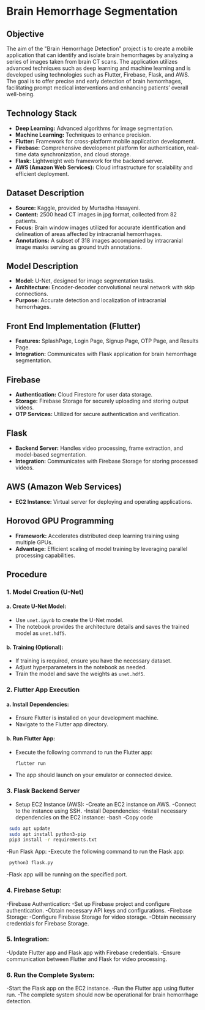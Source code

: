 # Brain Hemorrhage Segmentation 

## Objective
The aim of the "Brain Hemorrhage Detection" project is to create a mobile application that can identify and isolate brain hemorrhages by analyzing a series of images taken from brain CT scans. The application utilizes advanced techniques such as deep learning and machine learning and is developed using technologies such as Flutter, Firebase, Flask, and AWS. The goal is to offer precise and early detection of brain hemorrhages, facilitating prompt medical interventions and enhancing patients’ overall well-being.

## Technology Stack
- **Deep Learning:** Advanced algorithms for image segmentation.
- **Machine Learning:** Techniques to enhance precision.
- **Flutter:** Framework for cross-platform mobile application development.
- **Firebase:** Comprehensive development platform for authentication, real-time data synchronization, and cloud storage.
- **Flask:** Lightweight web framework for the backend server.
- **AWS (Amazon Web Services):** Cloud infrastructure for scalability and efficient deployment.

## Dataset Description
- **Source:** Kaggle, provided by Murtadha Hssayeni.
- **Content:** 2500 head CT images in jpg format, collected from 82 patients.
- **Focus:** Brain window images utilized for accurate identification and delineation of areas affected by intracranial hemorrhages.
- **Annotations:** A subset of 318 images accompanied by intracranial image masks serving as ground truth annotations.

## Model Description
- **Model:** U-Net, designed for image segmentation tasks.
- **Architecture:** Encoder-decoder convolutional neural network with skip connections.
- **Purpose:** Accurate detection and localization of intracranial hemorrhages.

## Front End Implementation (Flutter)
- **Features:** SplashPage, Login Page, Signup Page, OTP Page, and Results Page.
- **Integration:** Communicates with Flask application for brain hemorrhage segmentation.

## Firebase
- **Authentication:** Cloud Firestore for user data storage.
- **Storage:** Firebase Storage for securely uploading and storing output videos.
- **OTP Services:** Utilized for secure authentication and verification.

## Flask
- **Backend Server:** Handles video processing, frame extraction, and model-based segmentation.
- **Integration:** Communicates with Firebase Storage for storing processed videos.

## AWS (Amazon Web Services)
- **EC2 Instance:** Virtual server for deploying and operating applications.

## Horovod GPU Programming
- **Framework:** Accelerates distributed deep learning training using multiple GPUs.
- **Advantage:** Efficient scaling of model training by leveraging parallel processing capabilities.

## Procedure

### 1. Model Creation (U-Net)

#### a. Create U-Net Model:
- Use `unet.ipynb` to create the U-Net model.
- The notebook provides the architecture details and saves the trained model as `unet.hdf5`.

#### b. Training (Optional):
- If training is required, ensure you have the necessary dataset.
- Adjust hyperparameters in the notebook as needed.
- Train the model and save the weights as `unet.hdf5`.

### 2. Flutter App Execution

#### a. Install Dependencies:
- Ensure Flutter is installed on your development machine.
- Navigate to the Flutter app directory.

#### b. Run Flutter App:
- Execute the following command to run the Flutter app:
  ```bash
  flutter run
- The app should launch on your emulator or connected device.
### 3. Flask Backend Server
- Setup EC2 Instance (AWS):
-Create an EC2 instance on AWS.
-Connect to the instance using SSH.
-Install Dependencies:
-Install necessary dependencies on the EC2 instance:
-bash
-Copy code
```bash
 sudo apt update
 sudo apt install python3-pip
 pip3 install -r requirements.txt
```
-Run Flask App:
-Execute the following command to run the Flask app:
```bash
 python3 flask.py
```
-Flask app will be running on the specified port.
### 4. Firebase Setup:
-Firebase Authentication:
-Set up Firebase project and configure authentication.
-Obtain necessary API keys and configurations.
-Firebase Storage:
-Configure Firebase Storage for video storage.
-Obtain necessary credentials for Firebase Storage.
### 5. Integration:
-Update Flutter app and Flask app with Firebase credentials.
-Ensure communication between Flutter and Flask for video processing.
### 6. Run the Complete System:
-Start the Flask app on the EC2 instance.
-Run the Flutter app using flutter run.
-The complete system should now be operational for brain hemorrhage detection.
